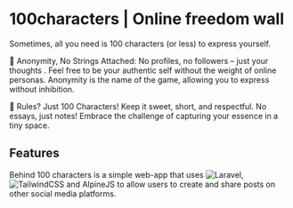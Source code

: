 
# 100characters | Online freedom wall

Sometimes, all you need is 100 characters (or less) to express yourself.

🌈 Anonymity, No Strings Attached:
No profiles, no followers – just your thoughts . Feel free to be your authentic self without the weight of online personas. Anonymity is the name of the game, allowing you to express without inhibition.

🌟 Rules? Just 100 Characters!
Keep it sweet, short, and respectful.
No essays, just notes!
Embrace the challenge of capturing your essence in a tiny space.




## Features

Behind 100 characters is a simple web-app that uses ![Laravel](https://img.shields.io/badge/laravel-%23FF2D20.svg?style=for-the-badge&logo=laravel&logoColor=white),![TailwindCSS](https://img.shields.io/badge/tailwindcss-%2338B2AC.svg?style=for-the-badge&logo=tailwind-css&logoColor=white) and AlpineJS to allow users to create and share posts on other social media platforms.




